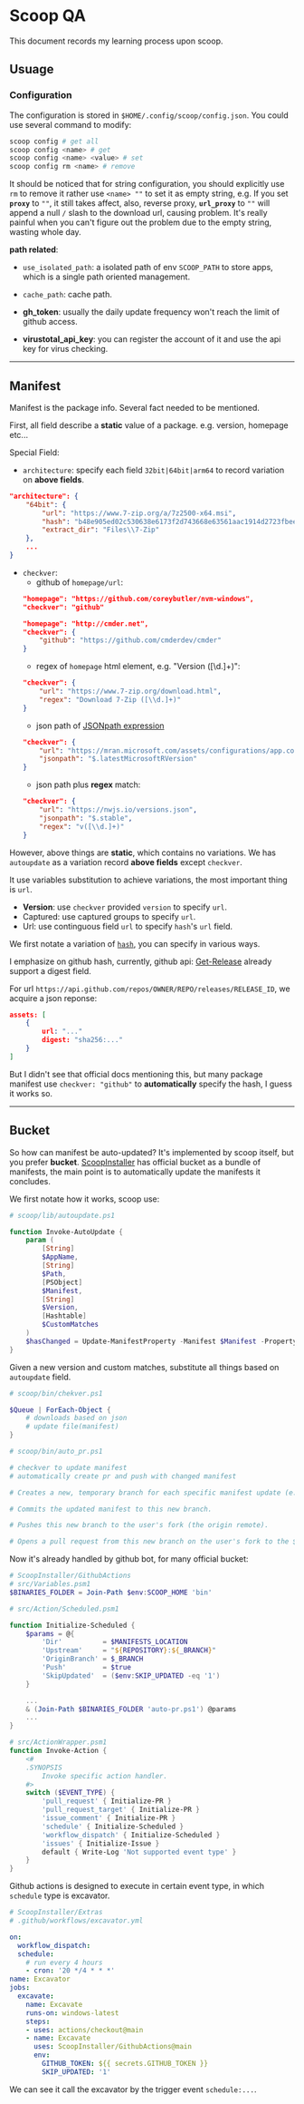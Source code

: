 # Scoop QA

This document records my learning process upon scoop.

## Usuage

### Configuration

The configuration is stored in `$HOME/.config/scoop/config.json`. You could use
several command to modify:

```bash
scoop config # get all
scoop config <name> # get
scoop config <name> <value> # set
scoop config rm <name> # remove 
```

It should be noticed that for string configuration, you should explicitly use `rm` to
remove it rather use `<name> ""` to set it as empty string, e.g. If you set **`proxy`** to
`""`, it still takes affect, also, reverse proxy, **`url_proxy`** to `""` will append a null
`/` slash to the download url, causing problem. It's really painful when you can't figure out
the problem due to the empty string, wasting whole day.

**path related**:
- `use_isolated_path`: a isolated path of env `SCOOP_PATH` to store apps, which is a single path oriented management.
- `cache_path`: cache path.

- **gh_token**: usually the daily update frequency won't reach the limit of github access.
- **virustotal_api_key**: you can register the account of it and use the api key for virus checking.

---

## Manifest

Manifest is the package info. Several fact needed to be mentioned.

First, all field describe a **static** value of a package. e.g. version, homepage etc...

Special Field:

- `architecture`: specify each field `32bit|64bit|arm64` to record variation on **above fields**.
```json
"architecture": {
	"64bit": {
		"url": "https://www.7-zip.org/a/7z2500-x64.msi",
		"hash": "b48e905ed02c530638e6173f2d743668e63561aac1914d2723fbee5690792272",
		"extract_dir": "Files\\7-Zip"
	},
	...
}
```
- `checkver`: 
	- github of `homepage/url`:
	```json
	"homepage": "https://github.com/coreybutler/nvm-windows",
	"checkver": "github"
	```
	```json
	"homepage": "http://cmder.net",
	"checkver": {
		"github": "https://github.com/cmderdev/cmder"
	}
	```
	- regex of `homepage` html element, e.g. "Version ([\\d.]+)":
	```json
	"checkver": {
		"url": "https://www.7-zip.org/download.html",
		"regex": "Download 7-Zip ([\\d.]+)"
	}
	```
	- json path of [JSONpath expression](https://goessner.net/articles/JsonPath/)
	```json
	"checkver": {
		"url": "https://mran.microsoft.com/assets/configurations/app.config.json",
		"jsonpath": "$.latestMicrosoftRVersion"
	}
	```
	- json path plus **regex** match:
	```json
	"checkver": {
		"url": "https://nwjs.io/versions.json",
		"jsonpath": "$.stable",
		"regex": "v([\\d.]+)"
	}
	```
	
However, above things are **static**, which contains no variations.
We has `autoupdate` as a variation record **above fields** except `checkver`.

It use variables substitution to achieve variations, the most important thing is `url`.

- **Version**: use `checkver` provided `version` to specify `url`.
- Captured: use captured groups to specify `url`.
- Url: use continguous field `url` to specify `hash`'s `url` field.

We first notate a variation of [`hash`](https://github.com/ScoopInstaller/Scoop/wiki/App-Manifest-Autoupdate#adding-checkver-to-a-manifest), you can specify in various ways.

I emphasize on github hash, currently, github api: [Get-Release](https://docs.github.com/en/rest/releases/releases?apiVersion=2022-11-28#get-a-release) already support a digest field.

For url `https://api.github.com/repos/OWNER/REPO/releases/RELEASE_ID`, we acquire a json reponse:

```json
assets: [
	{
		url: "..."
		digest: "sha256:..."
	}
]
```

But I didn't see that official docs mentioning this, but many package manifest use `checkver: "github"`
to **automatically** specify the hash, I guess it works so.

---

## Bucket

So how can manifest be auto-updated? It's implemented by scoop itself, but you prefer **bucket**.
[ScoopInstaller](https://github.com/ScoopInstaller) has official bucket as a bundle of manifests, 
the main point is to automatically update the manifests it concludes.

We first notate how it works, scoop use:

```ps1
# scoop/lib/autoupdate.ps1

function Invoke-AutoUpdate {
    param (
        [String]
        $AppName,
        [String]
        $Path,
        [PSObject]
        $Manifest,
        [String]
        $Version,
        [Hashtable]
        $CustomMatches
    )
	$hasChanged = Update-ManifestProperty -Manifest $Manifest -Property $updatedProperties -AppName $AppName -Version $Version -Substitutions $substitutions
}
```
Given a new version and custom matches, substitute all things based on `autoupdate` field.

```ps1
# scoop/bin/chekver.ps1

$Queue | ForEach-Object {
	# downloads based on json
	# update file(manifest)
}
```

```ps1
# scoop/bin/auto_pr.ps1

# checkver to update manifest
# automatically create pr and push with changed manifest

# Creates a new, temporary branch for each specific manifest update (e.g., manifest/myapp-1.2.3).

# Commits the updated manifest to this new branch.

# Pushes this new branch to the user's fork (the origin remote).

# Opens a pull request from this new branch on the user's fork to the $upstream branch (e.g., master or main) of the official bucket repository.
```

Now it's already handled by github bot, for many official bucket:

```ps1
# ScoopInstaller/GithubActions
# src/Variables.psm1
$BINARIES_FOLDER = Join-Path $env:SCOOP_HOME 'bin'

# src/Action/Scheduled.psm1

function Initialize-Scheduled {
	$params = @{
        'Dir'          = $MANIFESTS_LOCATION
        'Upstream'     = "${REPOSITORY}:${_BRANCH}"
        'OriginBranch' = $_BRANCH
        'Push'         = $true
        'SkipUpdated'  = ($env:SKIP_UPDATED -eq '1')
    }

	...
	& (Join-Path $BINARIES_FOLDER 'auto-pr.ps1') @params
	...
}

# src/ActionWrapper.psm1
function Invoke-Action {
    <#
    .SYNOPSIS
        Invoke specific action handler.
    #>
    switch ($EVENT_TYPE) {
        'pull_request' { Initialize-PR }
        'pull_request_target' { Initialize-PR }
        'issue_comment' { Initialize-PR }
        'schedule' { Initialize-Scheduled }
        'workflow_dispatch' { Initialize-Scheduled }
        'issues' { Initialize-Issue }
        default { Write-Log 'Not supported event type' }
    }
}
```

Github actions is designed to execute in certain event type, in which `schedule`
type is excavator.

```yaml
# ScoopInstaller/Extras
# .github/workflows/excavator.yml

on:
  workflow_dispatch:
  schedule:
    # run every 4 hours
    - cron: '20 */4 * * *'
name: Excavator
jobs:
  excavate:
    name: Excavate
    runs-on: windows-latest
    steps:
    - uses: actions/checkout@main
    - name: Excavate
      uses: ScoopInstaller/GithubActions@main
      env:
        GITHUB_TOKEN: ${{ secrets.GITHUB_TOKEN }}
        SKIP_UPDATED: '1'
```

We can see it call the excavator by the trigger event `schedule:...`.